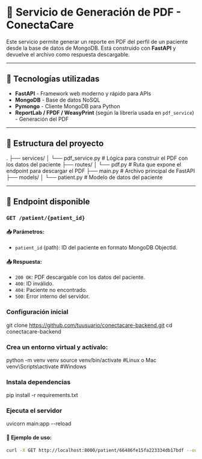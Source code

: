 # 🧾 Servicio de Generación de PDF - ConectaCare

Este servicio permite generar un reporte en PDF del perfil de un paciente desde la base de datos de MongoDB. Está construido con **FastAPI** y devuelve el archivo como respuesta descargable.

---

## 🚀 Tecnologías utilizadas

- **FastAPI** - Framework web moderno y rápido para APIs
- **MongoDB** - Base de datos NoSQL
- **Pymongo** - Cliente MongoDB para Python
- **ReportLab / FPDF / WeasyPrint** (según la librería usada en `pdf_service`) - Generación del PDF

---

## 📁 Estructura del proyecto

.
├── services/
│ └── pdf_service.py # Lógica para construir el PDF con los datos del paciente
├── routes/
│ └── pdf.py # Ruta que expone el endpoint para descargar el PDF
├── main.py # Archivo principal de FastAPI
├── models/
│ └── patient.py # Modelo de datos del paciente


---

## 🔌 Endpoint disponible

### `GET /patient/{patient_id}`

#### 📥 Parámetros:

- `patient_id` (path): ID del paciente en formato MongoDB ObjectId.

#### 📤 Respuesta:

- `200 OK`: PDF descargable con los datos del paciente.
- `400`: ID inválido.
- `404`: Paciente no encontrado.
- `500`: Error interno del servidor.

### Configuración inicial

git clone https://github.com/tuusuario/conectacare-backend.git
cd conectacare-backend

### Crea un entorno virtual y actívalo:

python -m venv venv
source venv/bin/activate #Linux o Mac
venv\Scripts\activate #Windows

### Instala dependencias
pip install -r requirements.txt

### Ejecuta el servidor

uvicorn main:app --reload


#### 🧪 Ejemplo de uso:


```bash
curl -X GET http://localhost:8000/patient/66486fe15fa223334db17bdf --output paciente.pdf



